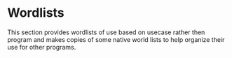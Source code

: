 # Wordlists
This section provides wordlists of use based on usecase rather then program and makes copies of some native world lists to help organize their use for other programs. 

